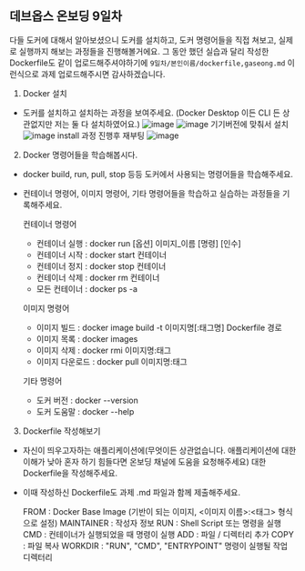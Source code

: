 ## 데브옵스 온보딩 9일차
다들 도커에 대해서 알아보셨으니 도커를 설치하고, 도커 명령어들을 직접 쳐보고, 실제로 실행까지 해보는 과정들을 진행해볼거에요. 그 동안 했던 실습과 달리 작성한 Dockerfile도 같이 업로드해주셔야하기에 `9일차/본인이름/dockerfile,gaseong.md` 
이런식으로 과제 업로드해주시면 감사하겠습니다.

1. Docker 설치
- 도커를 설치하고 설치하는 과정을 보여주세요. (Docker Desktop 이든 CLI 든 상관없지만 저는 둘 다 설치하였어요.)
  ![image](https://github.com/GSM-MSG/DevOps-Onboarding/assets/103885741/c24e9c6e-0f8d-48dd-89cd-a234260c3ea9)
  ![image](https://github.com/GSM-MSG/DevOps-Onboarding/assets/103885741/f19d857f-0101-4f40-b155-2165599ec48c)
  기기버전에 맞춰서 설치
  ![image](https://github.com/GSM-MSG/DevOps-Onboarding/assets/103885741/584b32b1-1596-43a6-9593-9e7e96b21f23)
  install 과정 진행후 재부팅
  ![image](https://github.com/GSM-MSG/DevOps-Onboarding/assets/103885741/5d0f2d10-bce7-463a-acb3-a40610d6dd16)

2. Docker 명령어들을 학습해봅시다.
- docker build, run, pull, stop 등등 도커에서 사용되는 명령어들을 학습해주세요.
- 컨테이너 명령어, 이미지 명령어, 기타 명령어들을 학습하고 실습하는 과정들을 기록해주세요.

    컨테이너 명령어
    - 컨테이너 실행 : docker run [옵션] 이미지_이름 [명령] [인수]
    - 컨테이너 시작 : docker start 컨테이너
    - 컨테이너 정지 : docker stop 컨테이너
    - 컨테이너 삭제 : docker rm 컨테이너
    - 모든 컨테이너 : docker ps -a
    
    이미지 명령어
    - 이미지 빌드 : docker image build -t 이미지명[:태그명] Dockerfile 경로
    - 이미지 목록 : docker images
    - 이미지 삭제 : docker rmi 이미지명:태그
    - 이미지 다운로드 : docker pull 이미지명:태그

    기타 명령어
    - 도커 버전 : docker --version
    - 도커 도움말 : docker --help

3. Dockerfile 작성해보기
- 자신이 띄우고자하는 애플리케이션에(무엇이든 상관없습니다. 애플리케이션에 대한 이해가 낮아 혼자 하기 힘들다면 온보딩 채널에 도움을 요청해주세요) 대한 Dockerfile을 작성해주세요.
- 이때 작성하신 Dockerfile도 과제 .md 파일과 함께 제출해주세요.

    FROM : Docker Base Image (기반이 되는 이미지, <이미지 이름>:<태그> 형식으로 설정)
    MAINTAINER : 작성자 정보
    RUN : Shell Script 또는 명령을 실행
    CMD : 컨테이너가 실행되었을 때 명령이 실행
    ADD : 파일 / 디렉터리 추가
    COPY : 파일 복사
    WORKDIR : "RUN", "CMD", "ENTRYPOINT" 명령이 실행될 작업 디렉터리

